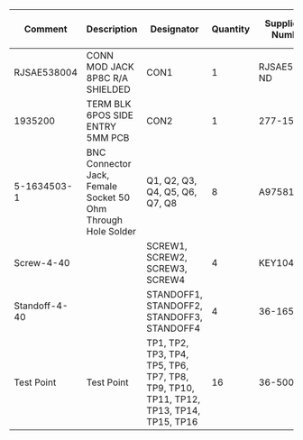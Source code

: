 | Comment | Description | Designator | Quantity | Supplier Part Number 1 | Supplier Order Qty 1 |
|-|-|-|-|-|-|
| RJSAE538004 | CONN MOD JACK 8P8C R/A SHIELDED | CON1 | 1 | RJSAE538004-ND | 5 |
| 1935200 | TERM BLK 6POS SIDE ENTRY 5MM PCB | CON2 | 1 | 277-1581-ND | 5 |
| 5-1634503-1 | BNC Connector Jack, Female Socket 50 Ohm Through Hole Solder | Q1, Q2, Q3, Q4, Q5, Q6, Q7, Q8 | 8 | A97581-ND | 40 |
| Screw-4-40 |  | SCREW1, SCREW2, SCREW3, SCREW4 | 4 | KEY1046-ND | 20 |
| Standoff-4-40 |  | STANDOFF1, STANDOFF2, STANDOFF3, STANDOFF4 | 4 | 36-1656-ND | 20 |
| Test Point | Test Point | TP1, TP2, TP3, TP4, TP5, TP6, TP7, TP8, TP9, TP10, TP11, TP12, TP13, TP14, TP15, TP16 | 16 | 36-5007-ND | 80 |
